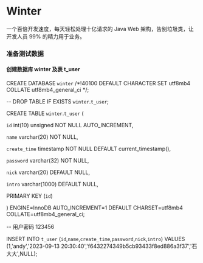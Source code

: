 
# Winter
一个百倍开发速度，每天轻松处理十亿请求的 Java Web 架构，告别垃圾类，让开发人员 99% 的精力用于业务。

### 准备测试数据

#### 创建数据库 winter 及表 t_user 

CREATE DATABASE `winter` /*!40100 DEFAULT CHARACTER SET utf8mb4 COLLATE utf8mb4_general_ci */;

-- DROP TABLE IF EXISTS `winter`.`t_user`;

CREATE TABLE  `winter`.`t_user` (

  `id` int(10) unsigned NOT NULL AUTO_INCREMENT,
  
  `name` varchar(20) NOT NULL,
  
  `create_time` timestamp NOT NULL DEFAULT current_timestamp(),
  
  `password` varchar(32) NOT NULL,
  
  `nick` varchar(20) DEFAULT NULL,
  
  `intro` varchar(1000) DEFAULT NULL,
  
  PRIMARY KEY (`id`)
  
) ENGINE=InnoDB AUTO_INCREMENT=1 DEFAULT CHARSET=utf8mb4 COLLATE=utf8mb4_general_ci;

-- 用户密码 123456

INSERT INTO `t_user` (`id`,`name`,`create_time`,`password`,`nick`,`intro`) VALUES  (1,'andy','2023-09-13 20:30:40','f6432274349b5cb93433f8ed886a3f37','石大大',NULL);
